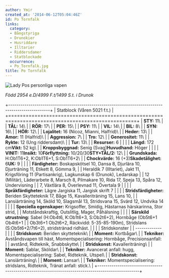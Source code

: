 ```yaml
---
author: Ymir
created_at: '2014-06-12T05:04:46Z'
id: Po Tornfalk
links:
  category:
  - Bångstyriga
  - Drunokier
  - Husriddare
  - Illtarier
  - Riddersdamer
  - Statblockade
  occurrence:
  - Po_Tornfalk.jpg
title: Po Tornfalk
---
```


![Lady Pos personliga vapen]

*Född 2954 e.D/4999 F.t/1499 S.t. i Drunok*

+--------------------------------------------------------------------------------------------------+
| Statblock (Våren 5021 f.t.)                                                                      |
+==================================================================================================+
| **STY:** 11\                                                                                     |
| **TÅL:** 14\                                                                                     |
| **RÖR:** 17\                                                                                     |
| **PER:** 15\                                                                                     |
| **PSY:** 11\                                                                                     |
| **VIL:** 14\                                                                                     |
| **BIL:** 8\                                                                                      |
| **SYN:** 16\                                                                                     |
| **HÖR:** 12\                                                                                     |
| **Lojalitet:** 16 (Nicoz, Mianni, Halfrid)\                                                      |
| **Heder:** 13\                                                                                   |
| **Amor:** 11 (Halfrid)\                                                                          |
| **Aggression:** 7\                                                                               |
| **Tro:** 12\                                                                                     |
| **Generositet:** 11\                                                                             |
| **Rykte:** 12 (Ung riddersdam)\                                                                  |
| **Tur:** 13\                                                                                     |
| **Resurser:** 6                                                                                  |
|                                                                                                  |
| **Längd:** 172 cm**Vikt:** 52 kg\                                                                |
| **Kroppsbyggnad:** Senig (Svag)**Huvudhand:** Höger                                              |
|                                                                                                  |
| **VINIT:** 11**Insikt:** 10**Förflyttning:** 10/20/30**STY+TÅL/2:** 12\                          |
| **Grundskada:** H:Ob1T6+2, K:Ob1T6+1, S:Ob1T6+2\                                                 |
| **Chockvärde:** 16 (+3)**Skadetålighet:** 6**UK:** 9                                             |
|                                                                                                  |
| **Färdigheter:** Boskapskötsel 10, Dansa 8, Djurlära 10, Djurträning 11, Etikett 8, Gömma 9,     |
| Heraldik 7 (Illtariet), Jakt 11, Krigsföring 11 (Partisankrig), Lagkunskap 6 (Drunok), Ledarskap |
| 12 (Militär), Läderarbete 8, Marsch 8, Pilmakare 10, Rida 17, Speja 13, Spåra 12, Undervisning   |
| 7, Växtlära 8, Överlevnad 11, Övertala 9                                                         |
|                                                                                                  |
| **Språkfärdigheter:** Lägre Jargiska 11, Jargisk skrift 7                                        |
|                                                                                                  |
| **Stridsfärdigheter:** Beriden Skytteteknik 17, Båge 15, Kavalleriträning 15, Lans 10,           |
| Lansiärträning 14, Sköld 10, Slagsmål 13, Stridsvana 15, Svärd 12, Undvika 14                    |
|                                                                                                  |
| **Speciella egenskaper:** Krigsoffer, Smidig, Hästarnas härskarinna, Stor strid,                 |
| Motståndskraftig, Outslitlig, Mager, Påhälsning                                                  |
|                                                                                                  |
| **Särskild utrustning:** Sabel (H:Ob4t6, K:Ob1t6+3, S:Ob2t6+2), Hornbåge (Ob5t6+1 Ob4t6+1        |
| Ob3t6+1 Ob2t6+2, Räckvidd: 5-35-85-190m), Stridslans (S:Ob5t6+2/7t6+2), stridstränad ridhäst.    |
|                                                                                                  |
| Stridskonster                                                                                    |
| -------------                                                                                    |
|                                                                                                  |
| **Stridskonst:** Beriden skytteteknik\                                                           |
| **Moment:** Kortbågar\                                                                           |
| **Tekniker:** Avståndsvapen till häst, Momentspecialisering: Hornbåge, Precisionsanfall:         |
| avstånd, Ridteknik, Snabbskytte\                                                                 |
| **Stridskonst:** Kavalleriträning\                                                               |
| **Moment:** Sablar, Sköldar\                                                                     |
| **Tekniker:** Avancerat anfall: hugg, Momentspecialisering: Sabel, Ridteknik, Utspel\            |
| **Stridskonst:** Lansiärträning\                                                                 |
| **Moment:** Lansar\                                                                              |
| **Tekniker:** Momentspecialisering: stridslans, Ridteknik, Tränat anfall: stick.\                |
+--------------------------------------------------------------------------------------------------+

  [Lady Pos personliga vapen]: Po_Tornfalk.jpg "Lady Pos personliga vapen"